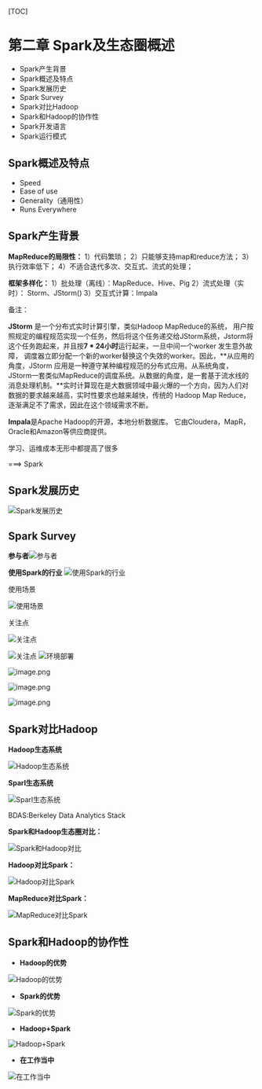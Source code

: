[TOC]

# 第二章 Spark及生态圈概述

- Spark产生背景
- Spark概述及特点
- Spark发展历史
- Spark Survey
- Spark对比Hadoop
- Spark和Hadoop的协作性
- Spark开发语言
- Spark运行模式



## Spark概述及特点

- Speed
- Ease of use
- Generality（通用性）
- Runs Everywhere





## Spark产生背景

**MapReduce的局限性：**
1）代码繁琐；
2）只能够支持map和reduce方法；
3）执行效率低下；
4）不适合迭代多次、交互式、流式的处理；



**框架多样化：**
1）批处理（离线）：MapReduce、Hive、Pig
2）流式处理（实时）： Storm、JStorm()
3）交互式计算：Impala

备注：

**JStorm** 是一个分布式实时计算引擎，类似Hadoop MapReduce的系统， 用户按照规定的编程规范实现一个任务，然后将这个任务递交给JStorm系统，Jstorm将这个任务跑起来，并且按**7 \* 24小时**运行起来，一旦中间一个worker 发生意外故障， 调度器立即分配一个新的worker替换这个失效的worker。因此，**从应用的角度，JStorm 应用是一种遵守某种编程规范的分布式应用。从系统角度，JStorm一套类似MapReduce的调度系统。从数据的角度，是一套基于流水线的消息处理机制。**实时计算现在是大数据领域中最火爆的一个方向，因为人们对数据的要求越来越高，实时性要求也越来越快，传统的 Hadoop Map Reduce，逐渐满足不了需求，因此在这个领域需求不断。

**Impala**是Apache Hadoop的开源，本地分析数据库。 它由Cloudera，MapR，Oracle和Amazon等供应商提供。 



学习、运维成本无形中都提高了很多

===> Spark 





## Spark发展历史



![Spark发展历史](https://upload-images.jianshu.io/upload_images/5959612-f591fd87aa6ab51f.png?imageMogr2/auto-orient/strip%7CimageView2/2/w/1240)



## Spark Survey



**参与者**![参与者](https://upload-images.jianshu.io/upload_images/5959612-777b1273764e9620.png?imageMogr2/auto-orient/strip%7CimageView2/2/w/1240)

**使用Spark的行业**
![使用Spark的行业](https://upload-images.jianshu.io/upload_images/5959612-6650f0e9aea0bc92.png?imageMogr2/auto-orient/strip%7CimageView2/2/w/1240)

使用场景

![使用场景](https://upload-images.jianshu.io/upload_images/5959612-d9d019b3b229c986.png?imageMogr2/auto-orient/strip%7CimageView2/2/w/1240)



关注点

![关注点](https://upload-images.jianshu.io/upload_images/5959612-7b4b67e2de157251.png?imageMogr2/auto-orient/strip%7CimageView2/2/w/1240)



![关注点](https://upload-images.jianshu.io/upload_images/5959612-261f3183fd1fafcd.png?imageMogr2/auto-orient/strip%7CimageView2/2/w/1240)
![环境部署](https://upload-images.jianshu.io/upload_images/5959612-6ca5467867c93e0e.png?imageMogr2/auto-orient/strip%7CimageView2/2/w/1240)

![image.png](https://upload-images.jianshu.io/upload_images/5959612-ab424714f2f49145.png?imageMogr2/auto-orient/strip%7CimageView2/2/w/1240)

![image.png](https://upload-images.jianshu.io/upload_images/5959612-c39974d59549a6d7.png?imageMogr2/auto-orient/strip%7CimageView2/2/w/1240)

![image.png](https://upload-images.jianshu.io/upload_images/5959612-e0a23ec3ad271789.png?imageMogr2/auto-orient/strip%7CimageView2/2/w/1240)



## Spark对比Hadoop

**Hadoop生态系统**

![Hadoop生态系统](https://upload-images.jianshu.io/upload_images/5959612-0ad2af4ca036578c.png?imageMogr2/auto-orient/strip%7CimageView2/2/w/1240)



**Sparl生态系统**

![Sparl生态系统](https://upload-images.jianshu.io/upload_images/5959612-433a494b1f02af03.png?imageMogr2/auto-orient/strip%7CimageView2/2/w/1240)



BDAS:Berkeley Data Analytics Stack

**Spark和Hadoop生态圈对比：**

![Spark和Hadoop对比](https://upload-images.jianshu.io/upload_images/5959612-d5d50cc9c44c3647.png?imageMogr2/auto-orient/strip%7CimageView2/2/w/1240)

**Hadoop对比Spark：**

![Hadoop对比Spark](https://upload-images.jianshu.io/upload_images/5959612-ead5e9708a63ecd9.png?imageMogr2/auto-orient/strip%7CimageView2/2/w/1240)



**MapReduce对比Spark：**

![MapReduce对比Spark](https://upload-images.jianshu.io/upload_images/5959612-ac53cd3678fef586.png?imageMogr2/auto-orient/strip%7CimageView2/2/w/1240)





## Spark和Hadoop的协作性

- **Hadoop的优势**

![Hadoop的优势](https://upload-images.jianshu.io/upload_images/5959612-4378a0063928c399.png?imageMogr2/auto-orient/strip%7CimageView2/2/w/1240)



- **Spark的优势**

![Spark的优势](https://upload-images.jianshu.io/upload_images/5959612-2806fa6d0e39ca53.png?imageMogr2/auto-orient/strip%7CimageView2/2/w/1240)



- **Hadoop+Spark**

![Hadoop+Spark](https://upload-images.jianshu.io/upload_images/5959612-d871f35be8789abb.png?imageMogr2/auto-orient/strip%7CimageView2/2/w/1240)

- **在工作当中**

![在工作当中](https://upload-images.jianshu.io/upload_images/5959612-09d6e0a7bcf0f3c5.png?imageMogr2/auto-orient/strip%7CimageView2/2/w/1240)









